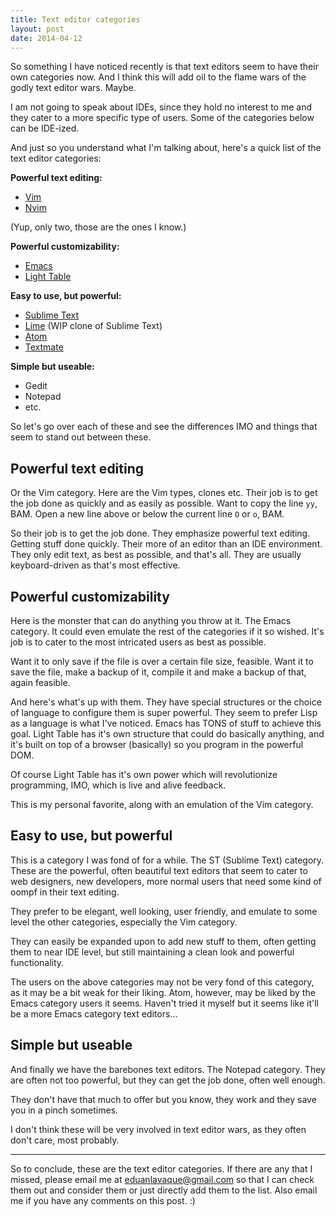 ```yaml
---
title: Text editor categories
layout: post
date: 2014-04-12
---
```


So something I have noticed recently is that text editors seem to have their own
categories now. And I think this will add oil to the flame wars of the godly
text editor wars. Maybe.

I am not going to speak about IDEs, since they hold no interest to me and they
cater to a more specific type of users. Some of the categories below can be
IDE-ized.

And just so you understand what I'm talking about, here's a quick list of the
text editor categories:

**Powerful text editing:**

- [Vim](http://www.vim.org/)
- [Nvim](http://neovim.org/)

(Yup, only two, those are the ones I know.)

**Powerful customizability:**

- [Emacs](https://www.gnu.org/software/emacs/)
- [Light Table](http://www.lighttable.com/)

**Easy to use, but powerful:**

- [Sublime Text](http://www.sublimetext.com/)
- [Lime](http://limetext.org/) (WIP clone of Sublime Text)
- [Atom](https://atom.io/)
- [Textmate](http://macromates.com/)

**Simple but useable:**

- Gedit
- Notepad
- etc.

So let's go over each of these and see the differences IMO and things that seem
to stand out between these.

## Powerful text editing

Or the Vim category. Here are the Vim types, clones etc. Their job is to get the
job done as quickly and as easily as possible. Want to copy the line `yy`, BAM.
Open a new line above or below the current line `O` or `o`, BAM.

So their job is to get the job done. They emphasize powerful text editing.
Getting stuff done quickly. Their more of an editor than an IDE environment.
They only edit text, as best as possible, and that's all. They are usually
keyboard-driven as that's most effective.

## Powerful customizability

Here is the monster that can do anything you throw at it. The Emacs category.
It could even emulate the rest of the categories if it so wished. It's job is to
cater to the most intricated users as best as possible.

Want it to only save if the file is over a certain file size, feasible. Want it
to save the file, make a backup of it, compile it and make a backup of that,
again feasible.

And here's what's up with them. They have special structures or the choice of
language to configure them is super powerful. They seem to prefer Lisp as
a language is what I've noticed. Emacs has TONS of stuff to achieve this goal.
Light Table has it's own structure that could do basically anything, and it's
built on top of a browser (basically) so you program in the powerful DOM.

Of course Light Table has it's own power which will revolutionize programming,
IMO, which is live and alive feedback.

This is my personal favorite, along with an emulation of the Vim category.

## Easy to use, but powerful

This is a category I was fond of for a while. The ST (Sublime Text) category.
These are the powerful, often beautiful text editors that seem to cater to web
designers, new developers, more normal users that need some kind of oompf in
their text editing.

They prefer to be elegant, well looking, user friendly, and emulate to some
level the other categories, especially the Vim category.

They can easily be expanded upon to add new stuff to them, often getting them to
near IDE level, but still maintaining a clean look and powerful functionality.

The users on the above categories may not be very fond of this category, as it
may be a bit weak for their liking. Atom, however, may be liked by the Emacs
category users it seems. Haven't tried it myself but it seems like it'll be
a more Emacs category text editors...

## Simple but useable

And finally we have the barebones text editors. The Notepad category. They are
often not too powerful, but they can get the job done, often well enough.

They don't have that much to offer but you know, they work and they save you in
a pinch sometimes.

I don't think these will be very involved in text editor wars, as they often
don't care, most probably.

---

So to conclude, these are the text editor categories. If there are any that
I missed, please email me at <eduanlavaque@gmail.com> so that I can check them
out and consider them or just directly add them to the list. Also email me if
you have any comments on this post. :)
